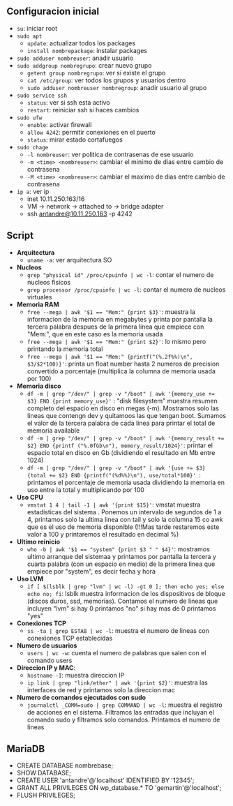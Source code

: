 ## Configuracion inicial
- ```su```: iniciar root
- ```sudo apt```
	- ```update```: actualizar todos los packages
	- ```install nombrepackage```: instalar packages
- ```sudo adduser nombreuser```: anadir usuario
- ```sudo addgroup nombregrupo```: crear nuevo grupo
	- ```getent group nombregrupo```: ver si existe el grupo
	- ```cat /etc/group```: ver todos los grupos y usuarios dentro
	- ```sudo adduser nombreuser nombregroup```: anadir usuario al grupo
- ```sudo service ssh```
	- ```status```: ver si ssh esta activo
	- ```restart```: reiniciar ssh si haces cambios
- ```sudo ufw```
	- ```enable```: activar firewall
	- ```allow 4242```: permitir conexiones en el puerto
	- ```status```: mirar estado cortafuegos
- ```sudo chage``` 
	- ```-l nombreuser```: ver politica de contrasenas de ese usuario
	- ```-m <time> <nombreuser>```: cambiar el minimo de dias entre cambio de contrasena
	- ```-M <time> <nombreuser>```: cambiar el maximo de dias entre cambio de contrasena
- ```ip a```: ver ip
	- inet 10.11.250.163/16
	- VM -> network -> attached to -> bridge adapter
	-  ssh antandre@10.11.250.163 -p 4242

## Script 
- **Arquitectura**
	- ```uname -a```: ver arquitectura SO
- **Nucleos**
	- ```grep "physical id" /proc/cpuinfo | wc -l```: contar el numero de nucleos fisicos
	- ```grep processor /proc/cpuinfo | wc -l```: contar el numero de nucleos virtuales
- **Memoria RAM**
	- ```free --mega | awk '$1 == "Mem:" {print $3}'```: muestra la informacion de la memoria en megabytes y printa por pantalla la tercera palabra despues de la primera linea que empiece con "Mem:", que en este caso es la memoria usada
	- ```free --mega | awk '$1 == "Mem:" {print $2}'```: lo mismo pero printando la memoria total
	- ```free --mega | awk '$1 == "Mem:" {printf("(%.2f%%)\n", $3/$2*100)}'```: printa un float number hasta 2 numeros de precision convertido a porcentaje (multiplica la columna de memoria usada por 100)
- **Memoria disco**
	- ```df -m | grep "/dev/" | grep -v "/boot" | awk '{memory_use += $3} END {print memory_use}'``` :  "disk filesystem" muestra resumen completo del espacio en disco en megas (-m). Mostramos solo las lineas que contengn dev y quitamoos las que tengan boot. Sumamos el valor de la tercera palabra de cada linea para printar el total de memoria available
	- ```df -m | grep "/dev/" | grep -v "/boot" | awk '{memory_result += $2} END {printf ("%.0fGb\n"), memory_result/1024}'```: printar el espacio total en disco en Gb (dividiendo el resultado en Mb entre 1024)
	-  ```df -m | grep "/dev/" | grep -v "/boot" | awk '{use += $3} {total += $2} END {printf("(%d%%)\n"), use/total*100}' ```: printamos el porcentaje de memoria usada dividiendo la memoria en uso entre la total y multiplicando por 100
- **Uso CPU**
	- ```vmstat 1 4 | tail -1 | awk '{print $15}'```: vmstat muestra estadisticas del sistema . Ponemos un intervalo de segundos de 1 a 4, printamos solo la ultima linea con tail y solo la columna 15 co awk que es el uso de memoria disponible (!!!Mas tarde restaremos este valor a 100 y printaremos el resultado en decimal %)
- **Ultimo reinicio**
	- ```who -b | awk '$1 == "system" {print $3 " " $4}'```: mostramos ultimo arranque del sistemaa y printamos por pantalla la tercera y cuarta palabra (con un espacio en medio) de la primera linea que empiece por "system", es decir fecha y hora
- **Uso LVM**
	-  ```if [ $(lsblk | grep "lvm" | wc -l) -gt 0 ]; then echo yes; else echo no; fi```: lsblk muestra informacion de los dispositivos de bloque (discos duros, ssd, memorias). Contamos el numero de lineas que incluyen "lvm" si hay 0 printamos "no" si hay mas de 0 printamos "yes"
- **Conexiones TCP**
	- ```ss -ta | grep ESTAB | wc -l```: muestra el numero de lineas con conexiones TCP establecidas
- **Numero de usuarios**
	- ```users | wc -w```: cuenta el numero de palabras que salen con el comando users
- **Direccion IP y MAC**: 
	- ```hostname -I```: muestra direccion IP
	- ```ip link | grep "link/ether" | awk '{print $2}'```: muestra las interfaces de red y printamos solo la direccion mac
- **Numero de comandos ejecutados con sudo**
	- ```journalctl _COMM=sudo | grep COMMAND | wc -l```: muestra el registro de acciones en el sistema. Filtramos las entradas que incluyan el comando sudo y filtramos solo comandos. Printamos el numero de lineas

## MariaDB
- CREATE DATABASE nombrebase;
- SHOW DATABASE;
- CREATE USER 'antandre'@'localhost' IDENTIFIED BY '12345';
- GRANT ALL PRIVILEGES ON wp_database.* TO 'gemartin'@'localhost';
- FLUSH PRIVILEGES;